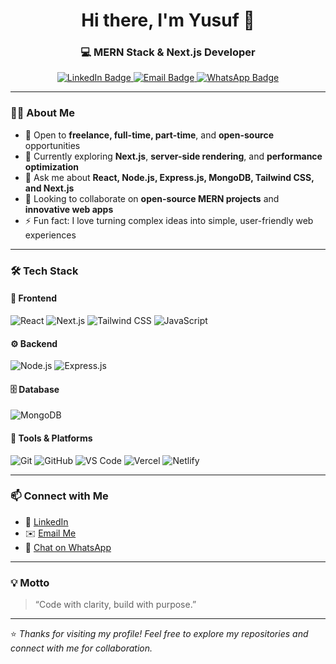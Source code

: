 <!-- Profile Header -->
<h1 align="center">Hi there, I'm Yusuf 👋</h1>
<h3 align="center">💻 MERN Stack & Next.js Developer</h3>

<p align="center">
  <a href="https://www.linkedin.com/in/kazi-yusuf/" target="_blank">
    <img src="https://img.shields.io/badge/LinkedIn-0077B5?style=for-the-badge&logo=linkedin&logoColor=white" alt="LinkedIn Badge"/>
  </a>
  <a href="mailto:yfaka001@gmail.com">
    <img src="https://img.shields.io/badge/Email-D14836?style=for-the-badge&logo=gmail&logoColor=white" alt="Email Badge"/>
  </a>
  <a href="https://wa.me/8801918525889?text=Hi%20Yusuf!%20I%20found%20you%20on%20GitHub.">
    <img src="https://img.shields.io/badge/WhatsApp-25D366?style=for-the-badge&logo=whatsapp&logoColor=white" alt="WhatsApp Badge"/>
  </a>
</p>

---

### 👨‍💻 About Me

- 🔭 Open to **freelance, full-time, part-time**, and **open-source** opportunities  
- 🌱 Currently exploring **Next.js**, **server-side rendering**, and **performance optimization**  
- 💬 Ask me about **React, Node.js, Express.js, MongoDB, Tailwind CSS, and Next.js**  
- 👯 Looking to collaborate on **open-source MERN projects** and **innovative web apps**  
- ⚡ Fun fact: I love turning complex ideas into simple, user-friendly web experiences  

---

### 🛠️ Tech Stack

#### 🚀 Frontend
![React](https://img.shields.io/badge/React-20232A?style=for-the-badge&logo=react&logoColor=61DAFB)
![Next.js](https://img.shields.io/badge/Next.js-000000?style=for-the-badge&logo=next.js&logoColor=white)
![Tailwind CSS](https://img.shields.io/badge/Tailwind_CSS-38B2AC?style=for-the-badge&logo=tailwind-css&logoColor=white)
![JavaScript](https://img.shields.io/badge/JavaScript-F7DF1E?style=for-the-badge&logo=javascript&logoColor=black)

#### ⚙️ Backend
![Node.js](https://img.shields.io/badge/Node.js-339933?style=for-the-badge&logo=node.js&logoColor=white)
![Express.js](https://img.shields.io/badge/Express.js-404D59?style=for-the-badge&logo=express&logoColor=white)

#### 🗄️ Database
![MongoDB](https://img.shields.io/badge/MongoDB-4EA94B?style=for-the-badge&logo=mongodb&logoColor=white)

#### 🧰 Tools & Platforms
![Git](https://img.shields.io/badge/Git-F05033?style=for-the-badge&logo=git&logoColor=white)
![GitHub](https://img.shields.io/badge/GitHub-121011?style=for-the-badge&logo=github&logoColor=white)
![VS Code](https://img.shields.io/badge/VS_Code-0078D4?style=for-the-badge&logo=visual-studio-code&logoColor=white)
![Vercel](https://img.shields.io/badge/Vercel-000000?style=for-the-badge&logo=vercel&logoColor=white)
![Netlify](https://img.shields.io/badge/Netlify-00C7B7?style=for-the-badge&logo=netlify&logoColor=white)

---

### 📫 Connect with Me

- 💼 [LinkedIn](https://www.linkedin.com/in/kazi-yusuf/)  
- ✉️ [Email Me](mailto:yfaka001@gmail.com)  
- 💬 [Chat on WhatsApp](https://wa.me/8801918525889?text=Hi%20Yusuf!%20I%20found%20you%20on%20GitHub.)

---

### 💡 Motto
> “Code with clarity, build with purpose.”

---

⭐ *Thanks for visiting my profile! Feel free to explore my repositories and connect with me for collaboration.*

